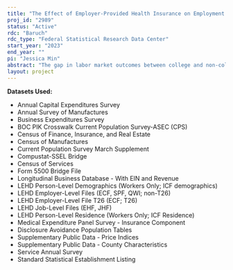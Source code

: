 ```yaml
---
title: "The Effect of Employer-Provided Health Insurance on Employment and Wages"
proj_id: "2989"
status: "Active"
rdc: "Baruch"
rdc_type: "Federal Statistical Research Data Center"
start_year: "2023"
end_year: ""
pi: "Jessica Min"
abstract: "The gap in labor market outcomes between college and non-college graduates has been widening since the 1970s. Employer-provided health insurance may uniquely contribute to increasing labor market inequality in the U.S. Employer contributions to health insurance act as a "head tax", a uniform fixed cost for every worker hired, and increase the price of non-college graduates relative to college graduates. Using matched employer-employee Longitudinal Employer-Household Dynamics (LEHD) data linked to employer contributions data in the Form 5500s and Medical Expenditure Panel Survey - Insurance Component (MEPS-IC) data, we study the effect of employer-provided health insurance on the employment and wages of college and non-college graduates within firms. We use an instrumental variables (IV) approach, using the responsiveness of firms to tax incentives for premium contributions, hospital mergers, and health insurer mergers as instruments for employer contributions to health insurance. We test our hypotheses that rising employer premiums have lowered the employment and relative wages of non-college graduates, relative to college graduates."
layout: project
---
```


**Datasets Used:**

  - Annual Capital Expenditures Survey 
  - Annual Survey of Manufactures 
  - Business Expenditures Survey 
  - BOC PIK Crosswalk Current Population Survey-ASEC (CPS) 
  - Census of Finance, Insurance, and Real Estate 
  - Census of Manufactures 
  - Current Population Survey March Supplement 
  - Compustat-SSEL Bridge 
  - Census of Services 
  - Form 5500 Bridge File 
  - Longitudinal Business Database - With EIN and Revenue 
  - LEHD Person-Level Demographics (Workers Only; ICF demographics) 
  - LEHD Employer-Level Files (ECF, SPF, QWI; non-T26) 
  - LEHD Employer-Level File T26 (ECF; T26) 
  - LEHD Job-Level Files (EHF, JHF) 
  - LEHD Person-Level Residence (Workers Only; ICF Residence) 
  - Medical Expenditure Panel Survey - Insurance Component 
  - Disclosure Avoidance Population Tables 
  - Supplementary Public Data - Price Indices 
  - Supplementary Public Data - County Characteristics 
  - Service Annual Survey 
  - Standard Statistical Establishment Listing 

